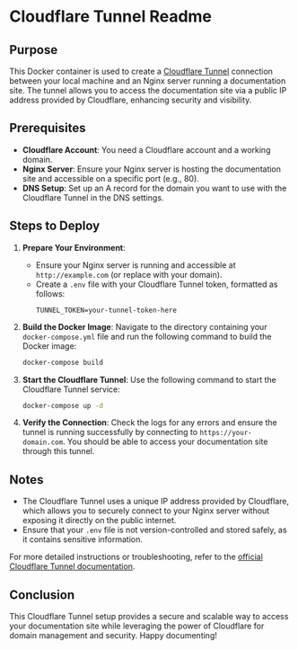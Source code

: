 # Cloudflare Tunnel Readme

## Purpose
This Docker container is used to create a [Cloudflare Tunnel](https://developers.cloudflare.com/cloudflare-tunnel/) connection between your local machine and an Nginx server running a documentation site. The tunnel allows you to access the documentation site via a public IP address provided by Cloudflare, enhancing security and visibility.

## Prerequisites
- **Cloudflare Account**: You need a Cloudflare account and a working domain.
- **Nginx Server**: Ensure your Nginx server is hosting the documentation site and accessible on a specific port (e.g., 80).
- **DNS Setup**: Set up an A record for the domain you want to use with the Cloudflare Tunnel in the DNS settings.

## Steps to Deploy

1. **Prepare Your Environment**:
   - Ensure your Nginx server is running and accessible at `http://example.com` (or replace with your domain).
   - Create a `.env` file with your Cloudflare Tunnel token, formatted as follows:
     ```plaintext
     TUNNEL_TOKEN=your-tunnel-token-here
     ```

2. **Build the Docker Image**:
   Navigate to the directory containing your `docker-compose.yml` file and run the following command to build the Docker image:
     ```bash
     docker-compose build
     ```

3. **Start the Cloudflare Tunnel**:
   Use the following command to start the Cloudflare Tunnel service:
     ```bash
     docker-compose up -d
     ```

4. **Verify the Connection**:
   Check the logs for any errors and ensure the tunnel is running successfully by connecting to `https://your-domain.com`. You should be able to access your documentation site through this tunnel.

## Notes

- The Cloudflare Tunnel uses a unique IP address provided by Cloudflare, which allows you to securely connect to your Nginx server without exposing it directly on the public internet.
- Ensure that your `.env` file is not version-controlled and stored safely, as it contains sensitive information.

For more detailed instructions or troubleshooting, refer to the [official Cloudflare Tunnel documentation](https://developers.cloudflare.com/cloudflare-tunnel/).

## Conclusion

This Cloudflare Tunnel setup provides a secure and scalable way to access your documentation site while leveraging the power of Cloudflare for domain management and security. Happy documenting!
